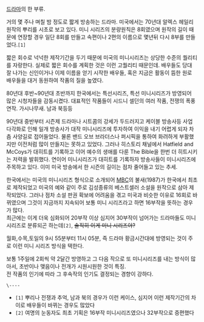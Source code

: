 [드라마](%EB%93%9C%EB%9D%BC%EB%A7%88.md)의 한 부류.

거의 몇 주나 며칠 밤 정도로 짧게 방송하는 드라마. 미국에서는 70년대 알렉스 헤일리 원작의 뿌리를 시초로 보고 있다. 미니 시리즈의
분량원칙은 8회였으며 원작의 길이 때문에 연장할 경우 일단 8회를 만들고 속편이나 2편의 이름으로 몇년뒤 다시 8부를 만들었다.`[1]`

짧은 회수로 넉넉한 제작기간을 두기 때문에 미국의 미니시리즈는 상당한 수준의 퀄리티를 자랑한다. 실제로 짧은 회수를 계획한 것은 이런
고퀄리티 때문인데. 배우들도 당대 잘 나가는 신인이거나 이제 이름을 얻기 시작한 배우들, 혹은 지금은 활동이 뜸한 원로 배우들을 대거
동원하여 작품의 질을 높였다.

80년대 후반~90년대 초반까지 한국에서는 특선시리즈, 특선 미니시리즈가 방영되어 많은 시청자들을 감동시켰다. 대표적인 작품들이 시드니
셀던의 여러 작품, 전쟁의 폭풍 연작. 가시나무새. 남과 북등등

90년대 중반부터 시즌제 드라마나 시트콤의 강세가 두드러지고 케이블 방송사등 사업 다각화로 인해 일개 방송사가 대작 미니시리즈에 투자하여
이익을 내기 어렵게 되자 차츰 사양길로 접어들었다. 물론 밴드 오브 브라더스나 퍼시픽을 통하여 화려하게 부활했지만 이전처럼 많이 만들지는
못하고 있었다. 그러나 히스토리 채널에서 Hatfield and McCoys가 대히트를 기록하고 이어 예수의 생애를 다룬 The Bible을
한번 더 히트시키는 저력을 발휘했다. 연이어 미니시리즈가 대히트를 기록하자 방송사들이 미니시리즈에 주목하고 있다. 이미 미국 방송에서 한
시즌의 길이는 점차 줄어들고 있는 추세.

한국에서는 미국의 미니시리즈 형식으로 소개되어 [MBC](MBC.md)의 불새(1987)가 한국에서 최초로 제작되었고 미국의 예와 같이
주로 김성종류의 베스트셀러 소설을 원작으로 삼아 제작되었다. 그러나 점차 소설 판권 확보에 어려움을 겪고 미국과 비슷한 이유로 16회로
바뀌였으며 그것이 지금까지 지속되어 보통 미니 시리즈라고 하면 16부작을 뜻하는 경우가 많다.  
최근에는 이게 더욱 심화되어 20부작 이상 심지어 30부작이 넘어가는 드라마들도 미니 시리즈로 분류되곤 하는데`[2]`, <del>솔직히
이게 미니 시리즈야?</del>

월화,수목,토일의 9시 55분부터 11시 05분, 즉 드라마 황금시간대에 방영되는 것이 주로 이런 미니 시리즈 방식을 택한다.

보통 1주일에 2회씩 약 2달간 방영하고 그 다음 작으로 또 미니시리즈를 내는 방식이 많아서, 초반이나 맺음이나 전개가 시원시원한 것이
특징.  
전 작품의 인기에 따라 그 후속작의 인기도 결정되는 경향이 강하다.

`\----`

  * `[1]` 뿌리나 전쟁과 추억, 남과 북의 경우가 이런 케이스, 심지어 이런 제작기간의 차이로 배우들이 바뀌는 경우도 많았다
  * `[2]` 여명의 눈동자도 최초 기획은 16부작 미니시리즈였으나 32부작으로 증편했다

